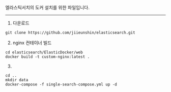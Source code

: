 엘라스틱서치의 도커 설치를 위한 파일입니다.

---

1. 다운로드
```
git clone https://github.com/jiieunshin/elasticsearch.git
```

2. nginx 컨테이너 빌드
```
cd elasticsearch/ElasticDocker/web
docker build -t custom-nginx:latest .
```

3. 
```
cd ..
mkdir data
docker-compose -f single-search-compose.yml up -d
```
